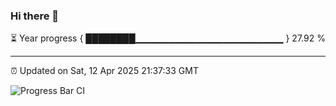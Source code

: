 ### Hi there 👋

⏳ Year progress { ████████▁▁▁▁▁▁▁▁▁▁▁▁▁▁▁▁▁▁▁▁▁▁ } 27.92 %

---

⏰ Updated on Sat, 12 Apr 2025 21:37:33 GMT

![Progress Bar CI](https://github.com/IshwaranRudhara/GIT-ACTION/workflows/Progress%20Bar%20CI/badge.svg)
